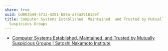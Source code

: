 ```yaml
---
share: true
uuid: bd003b44-5712-4281-b88a-a74a29161aef
title: Computer Systems Established  Maintained  and Trusted by Mutually
  Suspicious Groups
---
```

* [Computer Systems Established, Maintained, and Trusted by Mutually Suspicious Groups | Satoshi Nakamoto Institute](https://nakamotoinstitute.org/literature/computer-systems-by-mutually-suspicious-groups/)